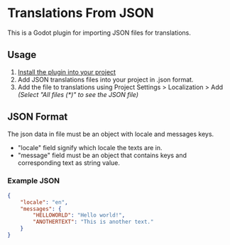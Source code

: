 # Translations From JSON

This is a Godot plugin for importing JSON files for translations.

## Usage

1. [Install the plugin into your project](https://docs.godotengine.org/en/stable/tutorials/plugins/editor/installing_plugins.html)
1. Add JSON translations files into your project in .json format.
1. Add the file to translations using Project Settings > Localization > Add *(Select "All files (\*)" to see the JSON file)*

## JSON Format

The json data in file must be an object with locale and messages keys.

- "locale" field signify which locale the texts are in.
- "message" field must be an object that contains keys and corresponding text as string value.

### Example JSON

```json
{
    "locale": "en",
    "messages": {
        "HELLOWORLD": "Hello world!",
        "ANOTHERTEXT": "This is another text."
    }
}
```
